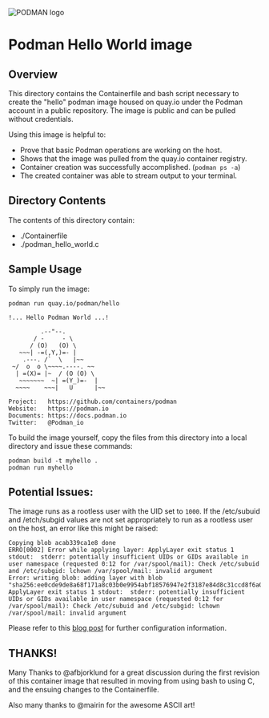 ![PODMAN logo](https://raw.githubusercontent.com/containers/common/main/logos/podman-logo-full-vert.png)

# Podman Hello World image

## Overview

This directory contains the Containerfile and bash script necessary to create the
"hello" podman image housed on quay.io under the Podman account in a public
repository.  The image is public and can be pulled without credentials.

Using this image is helpful to:

 * Prove that basic Podman operations are working on the host.
 * Shows that the image was pulled from the quay.io container registry.
 * Container creation was successfully accomplished. (`podman ps -a`)
 * The created container was able to stream output to your terminal.

## Directory Contents

The contents of this directory contain:
 * ./Containerfile
 * ./podman_hello_world.c

## Sample Usage

To simply run the image:

```
podman run quay.io/podman/hello

!... Hello Podman World ...!

         .--"--.
       / -     - \
      / (O)   (O) \
   ~~~| -=(,Y,)=- |
    .---. /`  \   |~~
 ~/  o  o \~~~~.----. ~~
  | =(X)= |~  / (O (O) \
   ~~~~~~~  ~| =(Y_)=-  |
  ~~~~    ~~~|   U      |~~

Project:   https://github.com/containers/podman
Website:   https://podman.io
Documents: https://docs.podman.io
Twitter:   @Podman_io
```
To build the image yourself, copy the files from this directory into
a local directory and issue these commands:

```
podman build -t myhello .
podman run myhello
```

## Potential Issues:

The image runs as a rootless user with the UID set to `1000`.
If the /etc/subuid and /etch/subgid values are not set appropriately to run as a
rootless user on the host, an error like this might be raised:

```
Copying blob acab339ca1e8 done
ERRO[0002] Error while applying layer: ApplyLayer exit status 1 stdout:  stderr: potentially insufficient UIDs or GIDs available in user namespace (requested 0:12 for /var/spool/mail): Check /etc/subuid and /etc/subgid: lchown /var/spool/mail: invalid argument
Error: writing blob: adding layer with blob "sha256:ee0cde9de8a68f171a8c03b0e9954abf18576947e2f3187e84d8c31ccd8f6a09": ApplyLayer exit status 1 stdout:  stderr: potentially insufficient UIDs or GIDs available in user namespace (requested 0:12 for /var/spool/mail): Check /etc/subuid and /etc/subgid: lchown /var/spool/mail: invalid argument
```

Please refer to this [blog post](https://www.redhat.com/sysadmin/rootless-podman) for further configuration information.

## THANKS!

Many Thanks to @afbjorklund for a great discussion during the
first revision of this container image that resulted in moving
from using bash to using C, and the ensuing changes to the
Containerfile.

Also many thanks to @mairin for the awesome ASCII art!
